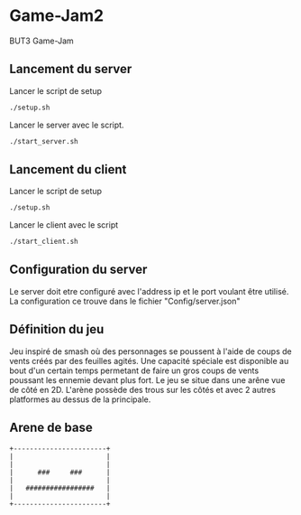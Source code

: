 # Game-Jam2
BUT3 Game-Jam
## Lancement du server
Lancer le script de setup
```bash
./setup.sh
```
Lancer le server avec le script.
```bash
./start_server.sh
```
## Lancement du client
Lancer le script de setup
```bash
./setup.sh
```
Lancer le client avec le script
```bash
./start_client.sh
```

## Configuration du server
Le server doit etre configuré avec l'address ip et le port voulant être utilisé. La configuration ce trouve dans le fichier "Config/server.json"

## Définition du jeu
Jeu inspiré de smash où des personnages se poussent à l'aide de coups de vents créés par des feuilles agités. Une capacité spéciale est disponible au bout d'un certain temps permetant de faire un gros coups de vents poussant les ennemie devant plus fort. 
Le jeu se situe dans une arêne vue de côté en 2D. L'arène possède des trous sur les côtés et avec 2 autres platformes au dessus de la principale.

## Arene de base

```
+-----------------------+
|                       |
|                       |
|      ###     ###      |
|                       |
|   #################   |
|                       |
+-----------------------+
```

